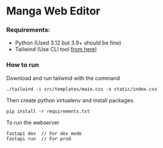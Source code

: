 # Manga Web Editor

### Requirements:
- Python (Used 3.12 but 3.9+ should be fine)
- Tailwind (Use CLI tool [from here](https://tailwindcss.com/docs/installation))

### How to run
Download and run tailwind with the command
```shell
./tailwind -i src/templates/main.css -o static/index.css
```
Then create python virtualenv and install packages.
```shell
pip install -r requirements.txt
```

To run the webserver
```shell
fastapi dev  // For dev mode
fastapi run  // For prod
```
